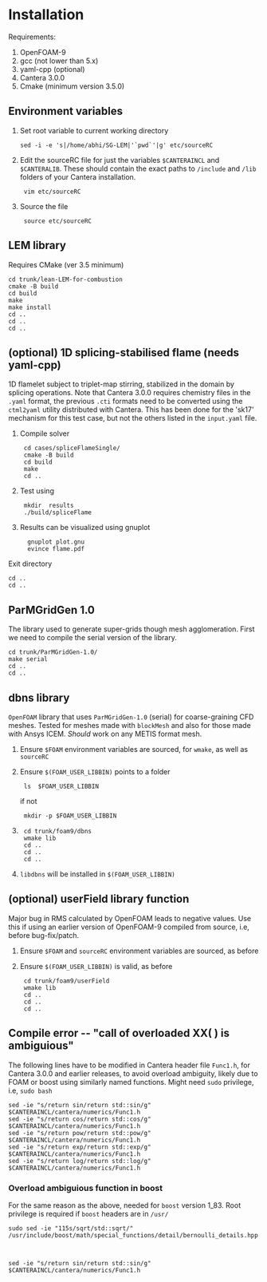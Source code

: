 # Installation

Requirements:
1. OpenFOAM-9
2. gcc (not lower than 5.x)
3. yaml-cpp (optional)
4. Cantera 3.0.0
5. Cmake (minimum version 3.5.0)

## Environment variables

1. Set root variable to current working directory

       sed -i -e 's|/home/abhi/SG-LEM|'`pwd`'|g' etc/sourceRC

2. Edit the sourceRC file for just the variables `$CANTERAINCL` and  `$CANTERALIB`. These should
    contain the exact paths to `/include` and `/lib` folders of your Cantera
    installation.

        vim etc/sourceRC
        

3. Source the file

        source etc/sourceRC

## LEM library

Requires CMake (ver 3.5 minimum)

    cd trunk/lean-LEM-for-combustion
    cmake -B build
    cd build
    make 
    make install
    cd ..
    cd ..
    cd ..

## (optional) 1D splicing-stabilised flame (needs yaml-cpp)

1D flamelet subject to triplet-map stirring, stabilized in the domain by
splicing operations. Note that Cantera 3.0.0 requires chemistry files in the
`.yaml` format, the previous `.cti` formats need to be converted using the
`ctml2yaml` utility distributed with Cantera. This has been done for the 'sk17'
mechanism for this test case, but not the others listed in the `input.yaml`
file.

1. Compile solver       

        cd cases/spliceFlameSingle/ 
        cmake -B build 
        cd build 
        make 
        cd ..


2. Test using 

        mkdir  results 
        ./build/spliceFlame
    
3. Results can be visualized using gnuplot

         gnuplot plot.gnu
         evince flame.pdf

Exit directory 

    cd ..
    cd ..




## ParMGridGen 1.0

The library used to generate super-grids though mesh agglomeration. First we need to compile the serial version of the library.

    cd trunk/ParMGridGen-1.0/
    make serial
    cd ..
    cd ..

## dbns library

`OpenFOAM` library that uses `ParMGridGen-1.0` (serial) for coarse-graining CFD meshes. Tested for meshes made with `blockMesh` and also for those made with Ansys ICEM. *Should* work on any METIS format mesh.

1. Ensure `$FOAM` environment variables are sourced, for `wmake`, as well as `sourceRC`
2. Ensure `$(FOAM_USER_LIBBIN)` points to a folder

        ls  $FOAM_USER_LIBBIN

    if not 

        mkdir -p $FOAM_USER_LIBBIN
3.      cd trunk/foam9/dbns
        wmake lib
        cd ..
        cd ..
        cd ..

4. `libdbns` will be installed in `$(FOAM_USER_LIBBIN)`


## (optional) userField library function

Major bug in RMS  calculated by OpenFOAM leads to negative values. Use this if using an earlier version of OpenFOAM-9 compiled from source, i.e, before bug-fix/patch.

1. Ensure `$FOAM` and `sourceRC` environment variables are sourced, as before
2. Ensure `$(FOAM_USER_LIBBIN)` is valid, as before

        cd trunk/foam9/userField
        wmake lib
        cd ..
        cd ..
        cd ..

## Compile error -- "call of overloaded XX( ) is ambiguious"

The following lines have to be modified in Cantera header file `Func1.h`, for Cantera 3.0.0 and earlier releases, to avoid overload ambiguity, likely due to FOAM or boost using similarly named functions.
Might need `sudo` privilege, i.e, `sudo bash`

    sed -ie "s/return sin/return std::sin/g" $CANTERAINCL/cantera/numerics/Func1.h
    sed -ie "s/return cos/return std::cos/g" $CANTERAINCL/cantera/numerics/Func1.h
    sed -ie "s/return pow/return std::pow/g" $CANTERAINCL/cantera/numerics/Func1.h
    sed -ie "s/return exp/return std::exp/g" $CANTERAINCL/cantera/numerics/Func1.h
    sed -ie "s/return log/return std::log/g" $CANTERAINCL/cantera/numerics/Func1.h

### Overload ambiguious function in boost

For the same reason as the above, needed for `boost` version 1_83. Root privilege is required if `boost` headers are in `/usr/`

    sudo sed -ie "115s/sqrt/std::sqrt/" /usr/include/boost/math/special_functions/detail/bernoulli_details.hpp
    
    

    sed -ie "s/return sin/return std::sin/g" $CANTERAINCL/cantera/numerics/Func1.h

